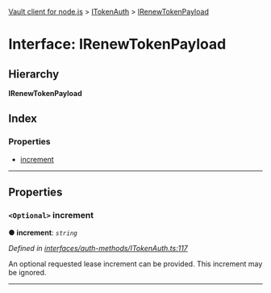 [Vault client for node.js](../README.md) > [ITokenAuth](../modules/itokenauth.md) > [IRenewTokenPayload](../interfaces/itokenauth.irenewtokenpayload.md)

# Interface: IRenewTokenPayload

## Hierarchy

**IRenewTokenPayload**

## Index

### Properties

* [increment](itokenauth.irenewtokenpayload.md#increment)

---

## Properties

<a id="increment"></a>

### `<Optional>` increment

**● increment**: *`string`*

*Defined in [interfaces/auth-methods/ITokenAuth.ts:117](https://github.com/theogravity/vault-tacular/blob/ffc4ac1/src/interfaces/auth-methods/ITokenAuth.ts#L117)*

An optional requested lease increment can be provided. This increment may be ignored.

___

